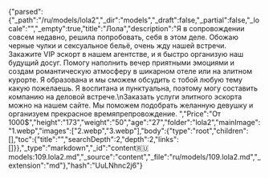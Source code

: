 {"parsed":{"_path":"/ru/models/lola2","_dir":"models","_draft":false,"_partial":false,"_locale":"","_empty":true,"title":"Лола","description":"Я в сопровождении совсем недавно, решила попробовать, себя в этом деле. Обожаю черные чулки и сексуальное бельё, очень жду нашей встречи. Закажите VIP эскорт в нашем агентстве, и я быстро организую наш будущий досуг. Помогу наполнить вечер приятными эмоциями и создам романтическую атмосферу в шикарном отеле или на элитном курорте. Я образована и мы сможем обсудить с тобой любую тему какую пожелаешь. Я воспитана и пунктуальна, поэтому могу составить компанию на деловой встрече.\nЗаказать услуги элитного эскорта можно на нашем сайте. Мы поможем подобрать желанную девушку и организуем прекрасное времяпрепровождение. ","Price":"От 1000$","height":"173","weight":"50","age":"27","folder":"lola2","mainImage":"1.webp","images":["2.webp","3.webp"],"body":{"type":"root","children":[],"toc":{"title":"","searchDepth":2,"depth":2,"links":[]}},"_type":"markdown","_id":"content:ru:models:109.lola2.md","_source":"content","_file":"ru/models/109.lola2.md","_extension":"md"},"hash":"UuLNhnc2j6"}
